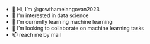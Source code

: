 - 👋 Hi, I’m @gowthamelangovan2023
- 👀 I’m interested in data science
- 🌱 I’m currently learning machine learning
- 💞️ I’m looking to collaborate on machine learning tasks
- 📫 reach me by mail 

<!---
gowthamelangovan2023/gowthamelangovan2023 is a ✨ special ✨ repository because its `README.md` (this file) appears on your GitHub profile.
You can click the Preview link to take a look at your changes.
--->

